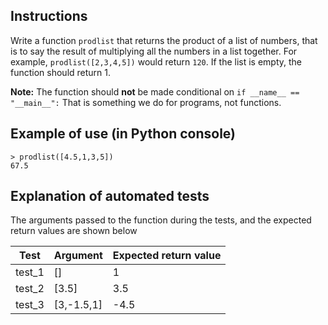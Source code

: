 ## Instructions

Write a function `prodlist` that returns the product of a list of numbers, that is to say the result of multiplying all the numbers in a list together. For example, `prodlist([2,3,4,5])` would return `120`. If the list is empty, the function should return 1.

**Note:** The function should **not** be made conditional on  `if __name__ == "__main__":`  That is something we do for programs, not functions.

## Example of use (in Python console)
```
> prodlist([4.5,1,3,5])
67.5
```
## Explanation of automated tests

The arguments passed to the function during the tests, and the expected return values are shown below

| Test| Argument| Expected return value | 
| --- | ---  | --- |
| test_1 | []| 1 | 
| test_2 | [3.5] | 3.5 |
| test_3 | [3,-1.5,1]| -4.5 |
